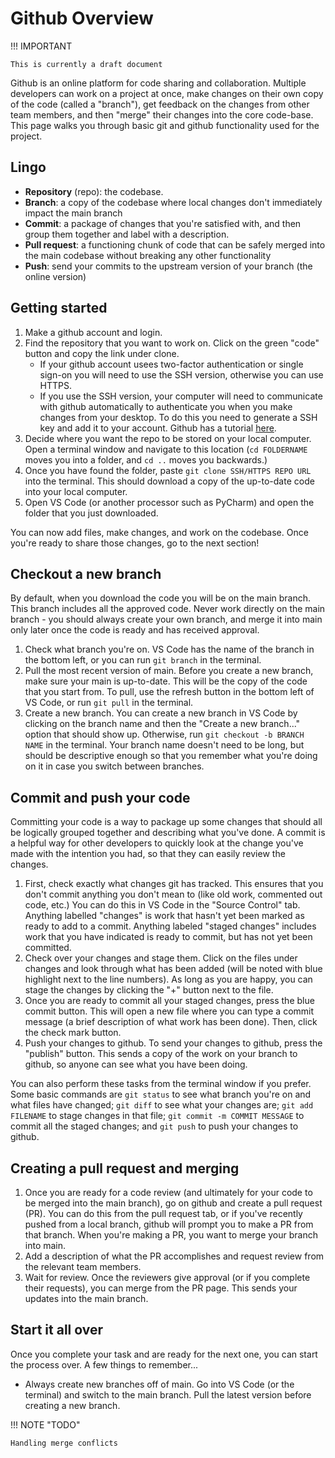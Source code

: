 # Github Overview

!!! IMPORTANT

    This is currently a draft document

Github is an online platform for code sharing and collaboration. Multiple developers can
work on a project at once, make changes on their own copy of the code (called a
"branch"), get feedback on the changes from other team members, and then "merge" their
changes into the core code-base. This page walks you through basic git and github
functionality used for the project.

## Lingo

* **Repository** (repo): the codebase.
* **Branch**: a copy of the codebase where local changes don't immediately impact the
  main branch
* **Commit**: a package of changes that you're satisfied with, and then group them
  together and label with a description.
* **Pull request**: a functioning chunk of code that can be safely merged into the main
  codebase without breaking any other functionality
* **Push**: send your commits to the upstream version of your branch (the online
  version)

## Getting started

1. Make a github account and login.
2. Find the repository that you want to work on. Click on the green "code" button and
   copy the link under clone.
    * If your github account usees two-factor authentication or single sign-on you will
      need to use the SSH version, otherwise you can use HTTPS.
    * If you use the SSH version, your computer will need to communicate with github
      automatically to authenticate you when you make changes from your desktop. To do
      this you need to generate a SSH key and add it to your account. Github has a
      tutorial
      [here](https://docs.github.com/en/authentication/connecting-to-github-with-ssh/adding-a-new-ssh-key-to-your-github-account).
3. Decide where you want the repo to be stored on your local computer. Open a terminal
   window and navigate to this location (`cd FOLDERNAME` moves you into a folder, and
   `cd ..` moves you backwards.)
4. Once you have found the folder, paste `git clone SSH/HTTPS REPO URL` into the
   terminal. This should download a copy of the up-to-date code into your local
   computer.
5. Open VS Code (or another processor such as PyCharm) and open the folder that you just
   downloaded.

You can now add files, make changes, and work on the codebase. Once you're ready to
share those changes, go to the next section!

## Checkout a new branch

By default, when you download the code you will be on the main branch. This branch
includes all the approved code. Never work directly on the main branch - you should
always create your own branch, and merge it into main only later once the code is ready
and has received approval.

1. Check what branch you're on. VS Code has the name of the branch in the bottom left,
   or you can run `git branch` in the terminal.
2. Pull the most recent version of main. Before you create a new branch, make sure your
   main is up-to-date. This will be the copy of the code that you start from. To pull,
   use the refresh button in the bottom left of VS Code, or run `git pull` in the
   terminal.
3. Create a new branch. You can create a new branch in VS Code by clicking on the branch
   name and then the "Create a new branch..." option that should show up. Otherwise, run
   `git checkout -b BRANCH NAME` in the terminal. Your branch name doesn't need to be
   long, but should be descriptive enough so that you remember what you're doing on it
   in case you switch between branches.

## Commit and push your code

Committing your code is a way to package up some changes that should all be logically
grouped together and describing what you've done. A commit is a helpful way for other
developers to quickly look at the change you've made with the intention you had, so that
they can easily review the changes.

1. First, check exactly what changes git has tracked. This ensures that you don't commit
   anything you don't mean to (like old work, commented out code, etc.) You can do this
   in VS Code in the "Source Control" tab. Anything labelled "changes" is work that
   hasn't yet been marked as ready to add to a commit. Anything labeled "staged changes"
   includes work that you have indicated is ready to commit, but has not yet been
   committed.
2. Check over your changes and stage them. Click on the files under changes and look
   through what has been added (will be noted with blue highlight next to the line
   numbers). As long as you are happy, you can stage the changes by clicking the "+"
   button next to the file.
3. Once you are ready to commit all your staged changes, press the blue commit button.
   This will open a new file where you can type a commit message (a brief description of
   what work has been done). Then, click the check mark button.
4. Push your changes to github. To send your changes to github, press the "publish"
   button. This sends a copy of the work on your branch to github, so anyone can see
   what you have been doing.

You can also perform these tasks from the terminal window if you prefer. Some basic
commands are `git status` to see what branch you're on and what files have changed; `git
diff` to see what your changes are; `git add FILENAME` to stage changes in that file;
`git commit -m COMMIT MESSAGE` to commit all the staged changes; and `git push` to push
your changes to github.

## Creating a pull request and merging

1. Once you are ready for a code review (and ultimately for your code to be merged into
   the main branch), go on github and create a pull request (PR). You can do this from
   the pull request tab, or if you've recently pushed from a local branch, github will
   prompt you to make a PR from that branch. When you're making a PR, you want to merge
   your branch into main.
2. Add a description of what the PR accomplishes and request review from the relevant
   team members.
3. Wait for review. Once the reviewers give approval (or if you complete their
   requests), you can merge from the PR page. This sends your updates into the main
   branch.

## Start it all over

Once you complete your task and are ready for the next one, you can start the process
over. A few things to remember...

* Always create new branches off of main. Go into VS Code (or the terminal) and switch
  to the main branch. Pull the latest version before creating a new branch.

!!! NOTE "TODO"

    Handling merge conflicts
